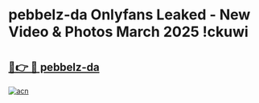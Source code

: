 # pebbelz-da Onlyfans Leaked - New Video & Photos March 2025 !ckuwi

# <h2><a href="https://qcpknx.iuczelnia.edu.pl?title=pebbelz-da&ref=ckuwi">🔗👉 🔴 pebbelz-da</a></h2>

[![acn](https://github.com/user-attachments/assets/0f9c940e-d8b0-45ae-aac7-cd30a18b3e1c)](https://qcpknx.iuczelnia.edu.pl?title=pebbelz-da&ref=ckuwi)

